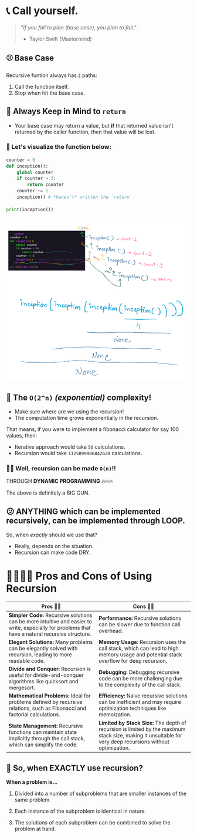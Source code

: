 # 📞 Call yourself.

> *"If you fail to plan (base case), you plan to fail."*
>
> - Taylor Swift (Mastermind)

## ⚾ Base Case

Recursive funtion always has `2` paths:

1. Call the function itself.
2. Stop when hit the base case.

## 🧠 Always Keep in Mind to `return`

- Your base case may return a value, but **if** that returned value isn't returned by the caller function, then that value will be lost.

### 🌟 Let's visualize the function below:

```python
counter = 0
def inception():
    global counter
    if counter > 3:
        return counter
    counter += 1
    inception() # *haven't* written the `return`

print(inception())
```

![recursion-stack-return](../../images/recursion-stack-return.png)

## 🔴 The `O(2^n)` *(exponential)* complexity!

- Make sure where are we using the recursion!
- The computation time grows exponentially in the recursion.

That means, if you were to implement a fibonacci calculator for say 100 values, then:

- Iterative approach would take `50` calculations.
- Recursion would take `1125899906842620` calculations.

### 👼🏻 Well, recursion can be made `O(n)`!!

THROUGH **DYNAMIC PROGRAMMING** 🔥🔥🔥

The above is definitely a BIG GUN. 

## 😕 ANYTHING which can be implemented recursively, can be implemented through LOOP.

So, when *exactly* should we use that?

- Really, depends on the situation.
- Recursion can make code DRY.

# 👍🏻👎🏻 Pros and Cons of Using Recursion

| **Pros** 👍🏻                                               | **Cons** 👎🏻                                                  |
|---------------------------------------------------------|-----------------------------------------------------------|
| **Simpler Code:** Recursive solutions can be more intuitive and easier to write, especially for problems that have a natural recursive structure. | **Performance:** Recursive solutions can be slower due to function call overhead. |
| **Elegant Solutions:** Many problems can be elegantly solved with recursion, leading to more readable code. | **Memory Usage:** Recursion uses the call stack, which can lead to high memory usage and potential stack overflow for deep recursion. |
| **Divide and Conquer:** Recursion is useful for divide-and-conquer algorithms like quicksort and mergesort. | **Debugging:** Debugging recursive code can be more challenging due to the complexity of the call stack. |
| **Mathematical Problems:** Ideal for problems defined by recursive relations, such as Fibonacci and factorial calculations. | **Efficiency:** Naive recursive solutions can be inefficient and may require optimization techniques like memoization. |
| **State Management:** Recursive functions can maintain state implicitly through the call stack, which can simplify the code. | **Limited by Stack Size:** The depth of recursion is limited by the maximum stack size, making it unsuitable for very deep recursions without optimization. |

## 🌟 So, when EXACTLY use recursion?

**When a problem is...**

1. Divided into a number of subproblems that are smaller instances of the same problem.

2. Each instance of the subproblem is identical in nature.

3. The solutions of each subproblem can be combined to solve the problem at hand.